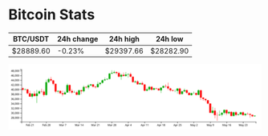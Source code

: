 # Bitcoin Stats

BTC/USDT|24h change|24h high|24h low|
|---|---|---|---|
|$28889.60|-0.23%|$29397.66|$28282.90|

<img src="./chart.svg">
